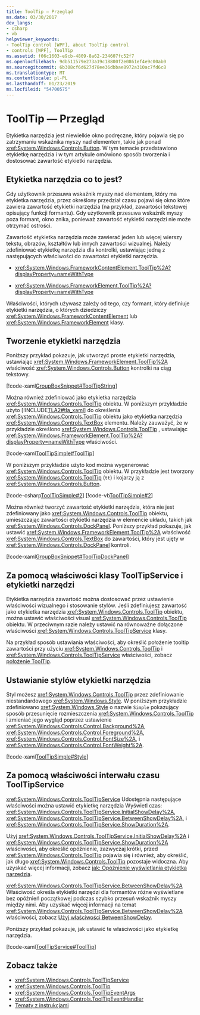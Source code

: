 ```yaml
---
title: ToolTip — Przegląd
ms.date: 03/30/2017
dev_langs:
- csharp
- vb
helpviewer_keywords:
- ToolTip control [WPF], about ToolTip control
- controls [WPF], ToolTip
ms.assetid: f06c1603-e9cb-4809-8a62-234607fc52f7
ms.openlocfilehash: 9db511579e273a19c18800f2e0861ef4e9c00ab0
ms.sourcegitcommit: 6b308cf6d627d78ee36dbbae8972a310ac7fd6c8
ms.translationtype: MT
ms.contentlocale: pl-PL
ms.lasthandoff: 01/23/2019
ms.locfileid: "54700575"
---
```

# <a name="tooltip-overview"></a>ToolTip — Przegląd
Etykietka narzędzia jest niewielkie okno podręczne, który pojawia się po zatrzymaniu wskaźnika myszy nad elementem, takie jak ponad <xref:System.Windows.Controls.Button>. W tym temacie przedstawiono etykietkę narzędzia i w tym artykule omówiono sposób tworzenia i dostosować zawartość etykietki narzędzia.  
  
 
  
<a name="what_is_a_tooltip"></a>   
## <a name="what-is-a-tooltip"></a>Etykietka narzędzia co to jest?  
 Gdy użytkownik przesuwa wskaźnik myszy nad elementem, który ma etykietka narzędzia, przez określony przedział czasu pojawi się okno które zawiera zawartość etykietki narzędzia (na przykład, zawartości tekstowej opisujący funkcji formantu). Gdy użytkownik przesuwa wskaźnik myszy poza formant, okno znika, ponieważ zawartość etykietki narzędzi nie może otrzymać ostrości.  
  
 Zawartość etykietka narzędzia może zawierać jeden lub więcej wierszy tekstu, obrazów, kształtów lub innych zawartości wizualnej. Należy zdefiniować etykietkę narzędzia dla kontrolki, ustawiając jedną z następujących właściwości do zawartości etykietki narzędzia.  
  
-   <xref:System.Windows.FrameworkContentElement.ToolTip%2A?displayProperty=nameWithType>  
  
-   <xref:System.Windows.FrameworkElement.ToolTip%2A?displayProperty=nameWithType>  
  
 Właściwości, których używasz zależy od tego, czy formant, który definiuje etykietki narzędzia, o których dziedziczy <xref:System.Windows.FrameworkContentElement> lub <xref:System.Windows.FrameworkElement> klasy.  
  
<a name="create_tooltip"></a>   
## <a name="creating-a-tooltip"></a>Tworzenie etykietki narzędzia  
 Poniższy przykład pokazuje, jak utworzyć proste etykietki narzędzia, ustawiając <xref:System.Windows.FrameworkElement.ToolTip%2A> właściwość <xref:System.Windows.Controls.Button> kontrolki na ciąg tekstowy.  
  
 [!code-xaml[GroupBoxSnippet#ToolTipString](../../../../samples/snippets/csharp/VS_Snippets_Wpf/GroupBoxSnippet/CS/Window1.xaml#tooltipstring)]  
  
 Można również zdefiniować jako etykietka narzędzia <xref:System.Windows.Controls.ToolTip> obiektu. W poniższym przykładzie użyto [!INCLUDE[TLA2#tla_xaml](../../../../includes/tla2sharptla-xaml-md.md)] do określenia <xref:System.Windows.Controls.ToolTip> obiektu jako etykietka narzędzia <xref:System.Windows.Controls.TextBox> elementu. Należy zauważyć, że w przykładzie określono <xref:System.Windows.Controls.ToolTip> , ustawiając <xref:System.Windows.FrameworkElement.ToolTip%2A?displayProperty=nameWithType> właściwości.  
  
 [!code-xaml[ToolTipSimple#ToolTip](../../../../samples/snippets/csharp/VS_Snippets_Wpf/ToolTipSimple/CSharp/Pane1.xaml#tooltip)]  
  
 W poniższym przykładzie użyto kod można wygenerować <xref:System.Windows.Controls.ToolTip> obiektu. W przykładzie jest tworzony <xref:System.Windows.Controls.ToolTip> (`tt`) i kojarzy ją z <xref:System.Windows.Controls.Button>.  
  
 [!code-csharp[ToolTipSimple#2](../../../../samples/snippets/csharp/VS_Snippets_Wpf/ToolTipSimple/CSharp/Pane1.xaml.cs#2)]
 [!code-vb[ToolTipSimple#2](../../../../samples/snippets/visualbasic/VS_Snippets_Wpf/ToolTipSimple/VisualBasic/Window1.xaml.vb#2)]  
  
 Można również tworzyć zawartość etykietki narzędzia, która nie jest zdefiniowany jako <xref:System.Windows.Controls.ToolTip> obiektu, umieszczając zawartości etykietki narzędzia w elemencie układu, takich jak <xref:System.Windows.Controls.DockPanel>. Poniższy przykład pokazuje, jak ustawić <xref:System.Windows.FrameworkElement.ToolTip%2A> właściwość <xref:System.Windows.Controls.TextBox> do zawartości, który jest ujęty w <xref:System.Windows.Controls.DockPanel> kontroli.  
  
 [!code-xaml[GroupBoxSnippet#ToolTipDockPanel](../../../../samples/snippets/csharp/VS_Snippets_Wpf/GroupBoxSnippet/CS/Window1.xaml#tooltipdockpanel)]  
  
<a name="Using_the_ToolTip_and_ToolTipService_Properties"></a>   
## <a name="using-the-properties-of-the-tooltip-and-tooltipservice-classes"></a>Za pomocą właściwości klasy ToolTipService i etykietki narzędzi  
 Etykietka narzędzia zawartość można dostosować przez ustawienie właściwości wizualnego i stosowanie stylów. Jeśli zdefiniujesz zawartość jako etykietka narzędzia <xref:System.Windows.Controls.ToolTip> obiektu, można ustawić właściwości visual <xref:System.Windows.Controls.ToolTip> obiektu. W przeciwnym razie należy ustawić na równoważne dołączone właściwości <xref:System.Windows.Controls.ToolTipService> klasy.  
  
 Na przykład sposób ustawiania właściwości, aby określić położenie tooltip zawartości przy użyciu <xref:System.Windows.Controls.ToolTip> i <xref:System.Windows.Controls.ToolTipService> właściwości, zobacz [położenie ToolTip](../../../../docs/framework/wpf/controls/how-to-position-a-tooltip.md).  
  
<a name="StylingToolTip"></a>   
## <a name="styling-a-tooltip"></a>Ustawianie stylów etykietki narzędzia  
 Styl możesz <xref:System.Windows.Controls.ToolTip> przez zdefiniowanie niestandardowego <xref:System.Windows.Style>. W poniższym przykładzie zdefiniowano <xref:System.Windows.Style> o nazwie `Simple` pokazujący sposób przesunięcie rozmieszczenia <xref:System.Windows.Controls.ToolTip> i zmieniać jego wygląd poprzez ustawienie <xref:System.Windows.Controls.Control.Background%2A>, <xref:System.Windows.Controls.Control.Foreground%2A>, <xref:System.Windows.Controls.Control.FontSize%2A>, i <xref:System.Windows.Controls.Control.FontWeight%2A>.  
  
 [!code-xaml[ToolTipSimple#Style](../../../../samples/snippets/csharp/VS_Snippets_Wpf/ToolTipSimple/CSharp/Pane1.xaml#style)]  
  
<a name="UsingtheToolTipServiceTimeIntervalProperties"></a>   
## <a name="using-the-time-interval-properties-of-tooltipservice"></a>Za pomocą właściwości interwału czasu ToolTipService  
 <xref:System.Windows.Controls.ToolTipService> Udostępnia następujące właściwości można ustawić etykietkę narzędzia Wyświetl czas: <xref:System.Windows.Controls.ToolTipService.InitialShowDelay%2A>, <xref:System.Windows.Controls.ToolTipService.BetweenShowDelay%2A>, i <xref:System.Windows.Controls.ToolTipService.ShowDuration%2A>.  
  
 Użyj <xref:System.Windows.Controls.ToolTipService.InitialShowDelay%2A> i <xref:System.Windows.Controls.ToolTipService.ShowDuration%2A> właściwości, aby określić opóźnienie, zazwyczaj krótki, przed <xref:System.Windows.Controls.ToolTip> pojawia się i również, aby określić, jak długo <xref:System.Windows.Controls.ToolTip> pozostaje widoczna. Aby uzyskać więcej informacji, zobacz [jak: Opóźnienie wyświetlania etykietka narzędzia](https://msdn.microsoft.com/library/618e05ef-f2bf-4a53-a0f4-aacb49918bd7).  
  
 <xref:System.Windows.Controls.ToolTipService.BetweenShowDelay%2A> Właściwość określa etykietki narzędzi dla formantów różne wyświetlane bez opóźnień początkowej podczas szybko przesuń wskaźnik myszy między nimi. Aby uzyskać więcej informacji na temat <xref:System.Windows.Controls.ToolTipService.BetweenShowDelay%2A> właściwości, zobacz [Użyj właściwości BetweenShowDelay](../../../../docs/framework/wpf/controls/how-to-use-the-betweenshowdelay-property.md).  
  
 Poniższy przykład pokazuje, jak ustawić te właściwości jako etykietkę narzędzia.  
  
 [!code-xaml[ToolTipService#ToolTip](../../../../samples/snippets/csharp/VS_Snippets_Wpf/ToolTipService/CSharp/Pane1.xaml#tooltip)]  
  
## <a name="see-also"></a>Zobacz także
- <xref:System.Windows.Controls.ToolTipService>
- <xref:System.Windows.Controls.ToolTip>
- <xref:System.Windows.Controls.ToolTipEventArgs>
- <xref:System.Windows.Controls.ToolTipEventHandler>
- [Tematy z instrukcjami](../../../../docs/framework/wpf/controls/tooltip-how-to-topics.md)
